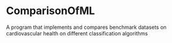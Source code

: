 # ComparisonOfML
A program that implements and compares benchmark datasets on cardiovascular health on different classification algorithms
